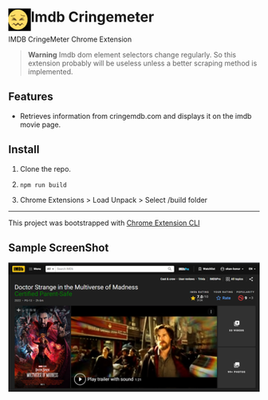 # <img src="public/icons/icon_48.png" width="45" align="left"> Imdb Cringemeter

IMDB CringeMeter Chrome Extension

> **Warning**
> Imdb dom element selectors change regularly. So this extension probably will be useless unless a better scraping method is implemented.

## Features

- Retrieves information from cringemdb.com and displays it on the imdb movie page.

## Install

1. Clone the repo.

2. `npm run build`

3. Chrome Extensions > Load Unpack > Select /build folder

---

This project was bootstrapped with [Chrome Extension CLI](https://github.com/dutiyesh/chrome-extension-cli)


## Sample ScreenShot

![](/sample.png)
